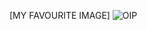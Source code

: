 [MY FAVOURITE IMAGE]
![OIP](https://user-images.githubusercontent.com/82554732/114820547-7f6e7280-9e02-11eb-9f6d-8fc8f39e6b87.jpg)
